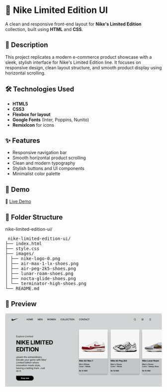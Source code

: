 # 👟 Nike Limited Edition UI

A clean and responsive front-end layout for **Nike's Limited Edition** collection, built using **HTML** and **CSS**.

## 📝 Description

This project replicates a modern e-commerce product showcase with a sleek, stylish interface for Nike's Limited Edition line. It focuses on responsive design, clean layout structure, and smooth product display using horizontal scrolling.

## 🛠️ Technologies Used

- **HTML5**
- **CSS3**
- **Flexbox for layout**
- **Google Fonts** (Inter, Poppins, Nunito)
- **RemixIcon** for icons

## ✨ Features

- Responsive navigation bar
- Smooth horizontal product scrolling
- Clean and modern typography
- Stylish buttons and UI components
- Minimalist color palette

## 🚀 Demo

🔗 [Live Demo](https://kiracode.github.io/nike-website/) <!-- Replace with your live demo link -->

## 📂 Folder Structure

nike-limited-edition-ui/
<pre> nike-limited-edition-ui/ 
├── index.html
├── style.css
├── images/
│ ├── nike-logo-0.png
│ ├── air-max-1-lx-shoes.png
│ ├── air-peg-2k5-shoes.png
│ ├── lunar-roam-shoes.png
│ ├── nocta-glide-shoes.png
│ └── terminator-high-shoes.png
└── README.md </pre>

## 📸 Preview

![Nike UI Preview](./images/websitePreview.png) <!-- Replace with your actual image path -->
